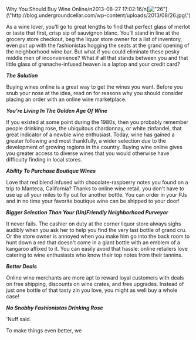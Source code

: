 Why You Should Buy Wine Online/n2013-08-27 17:02:16/n[![\"26\"](\"http://blog.undergroundcellar.com/wp-content/uploads/2013/08/26.jpg\")](\"http://blog.undergroundcellar.com/wp-content/uploads/2013/08/26.jpg\")

As a wine lover, you\'ll go to great lengths to find that perfect glass of merlot or taste that first, crisp sip of sauvignon blanc. You\'ll stand in line at the grocery store checkout, beg the liquor store owner for a list of inventory, even put up with the fashionistas hogging the seats at the grand opening of the neighborhood wine bar. But what if you could eliminate these pesky middle men of inconvenience? What if all that stands between you and that little glass of grenache-infused heaven is a laptop and your credit card?

***The Solution***

Buying wines online is a great way to get the wines you want. Before you snub your nose at the idea, read on for reasons why you should consider placing an order with an online wine marketplace.

***You\'re Living In The Golden Age Of Wine***

If you existed at some point during the 1980s, then you probably remember people drinking rose, the ubiquitous chardonnay, or white zinfandel, that great indicator of a newbie wine enthusiast. Today, wine has gained a greater following and most thankfully, a wider selection due to the development of growing regions in the country. Buying wine online gives you greater access to diverse wines that you would otherwise have difficulty finding in local stores.

***Ability To Purchase Boutique Wines***

Love that red blend infused with chocolate-raspberry notes you found on a trip to Manteca, California? Thanks to online wine retail, you don\'t have to use up all your miles to fly out for another bottle. You can order in your PJs and in no time your favorite boutique wine can be shipped to your door!

***Bigger Selection Than Your (Un)Friendly Neighborhood Purveyor***

It never fails. The cashier on duty at the corner liquor store always sighs audibly when you ask her to help you find the very last bottle of grand cru. Or the store owner is annoyed when you make him go into the back room to hunt down a red that doesn\'t come in a giant bottle with an emblem of a kangaroo affixed to it. You can easily avoid that hassle: online retailers love catering to wine enthusiasts who know their top notes from their tannins.

***Better Deals***

Online wine merchants are more apt to reward loyal customers with deals on free shipping, discounts on wine crates, and free upgrades. Instead of just one bottle of that tasty zin you love, you might as well buy a whole case!

***No Snobby Fashionistas Drinking Rose***

\'Nuff said.

 To make things even better, we